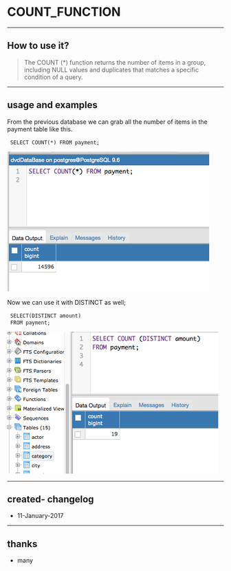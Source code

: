 # COUNT_FUNCTION
----
## How to use it?


> The COUNT (*) function returns the number of items in a group, including NULL values and duplicates that matches a specific condition of a query. 

----
## usage and examples

From the previous database we can grab all the number of items in the payment table like this.


     SELECT COUNT(*) FROM payment;
     
![Alt text](https://github.com/PauloRlopez/SQL_Basics/blob/master/Images/count1.png?raw="count1")

Now we can use it with DISTINCT as well;

     SELECT(DISTINCT amount) 
     FROM payment;

![Alt text](https://github.com/PauloRlopez/SQL_Basics/blob/master/Images/count2.png?raw="count2")

___

## created- changelog 
* 11-January-2017

----
## thanks
* many
